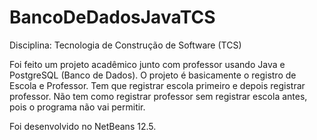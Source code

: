 # BancoDeDadosJavaTCS

Disciplina: Tecnologia de Construção de Software (TCS)

Foi feito um projeto acadêmico junto com professor usando Java e PostgreSQL (Banco de Dados). O projeto é basicamente o registro de Escola e Professor.
Tem que registrar escola primeiro e depois registrar professor. Não tem como registrar professor sem registrar escola antes, pois o programa não vai permitir.

Foi desenvolvido no NetBeans 12.5.
